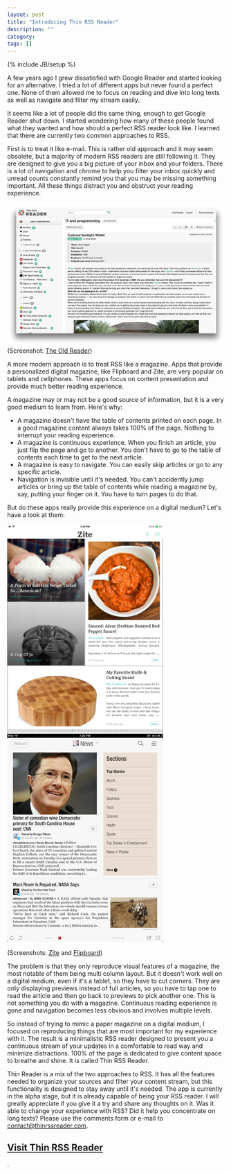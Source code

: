 ```yaml
---
layout: post
title: "Introducing Thin RSS Reader"
description: ""
category: 
tags: []
---
```

{% include JB/setup %}

A few years ago I grew dissatisfied with Google Reader and started looking for an alternative. I tried a lot of different apps but never found a perfect one. None of them allowed me to focus on reading and dive into long texts as well as navigate and filter my stream easily.

It seems like a lot of people did the same thing, enough to get Google Reader shut down. I started wondering how many of these people found what they wanted and how should a perfect RSS reader look like. I learned that there are currently two common approaches to RSS.

First is to treat it like e-mail. This is rather old approach and it may seem obsolete, but a majority of modern RSS readers are still following it. They are designed to give you a big picture of your inbox and your folders. There is a lot of navigation and chrome to help you filter your inbox quickly and unread counts constantly remind you that you may be missing something important. All these things distract you and obstruct your reading experience.

![The Old Reader](/assets/theoldreader.png)
(Screenshot: [The Old Reader](http://theoldreader.com))

A more modern approach is to treat RSS like a magazine. Apps that provide a personalized digital magazine, like Flipboard and Zite, are very popular on tablets and cellphones. These apps focus on content presentation and provide much better reading experience.

A magazine may or may not be a good source of information, but it is a very good medium to learn from. Here's why:

* A magazine doesn't have the table of contents printed on each page. In a good magazine content always takes 100% of the page. Nothing to interrupt your reading experience.
* A magazine is continuous experience. When you finish an article, you just flip the page and go to another. You don't have to go to the table of contents each time to get to the next article.
* A magazine is easy to navigate. You can easily skip articles or go to any specific article.
* Navigation is invisible until it's needed. You can't accidently jump articles or bring up the table of contents while reading a magazine by, say, putting your finger on it. You have to turn pages to do that.

But do these apps really provide this experience on a digital medium? Let's have a look at them:

![Zite](/assets/zite.jpeg)
![Flipboard](/assets/flipboard.jpeg)

(Screenshots: [Zite](http://zite.com) and [Flipboard](http://flipboard.com))

The problem is that they only reproduce visual features of a magazine, the most notable of them being multi column layout. But it doesn't work well on a digital medium, even if it's a tablet, so they have to cut corners. They are only displaying previews instead of full articles, so you have to tap one to read the article and then go back to previews to pick another one. This is not something you do with a magazine. Continuous reading experience is gone and navigation becomes less obvious and involves multiple levels.

So instead of trying to mimic a paper magazine on a digital medium, I focused on reproducing things that are most important for my experience with it. The result is a minimalistic RSS reader designed to present you a continuous stream of your updates in a comfortable to read way and minimize distractions. 100% of the page is dedicated to give content space to breathe and shine. It is called Thin RSS Reader.

Thin Reader is a mix of the two approaches to RSS. It has all the features needed to organize your sources and filter your content stream, but this functionality is designed to stay away until it's needed. The app is currently in the alpha stage, but it is already capable of being your RSS reader. I will greatly appreciate if you give it a try and share any thoughts on it. Was it able to change your experience with RSS? Did it help you concentrate on long texts? Please use the comments form or e-mail to [contact@thinrssreader.com](mailto:contact@thinrssreader.com).

[Visit Thin RSS Reader](http://thinrssreader.com)
---

.


